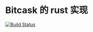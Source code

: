 # Bitcask 的 rust 实现
[![Build Status](https://travis-ci.com/gfreezy/bitcask-rs.svg?branch=master)](https://travis-ci.com/gfreezy/bitcask-rs)
